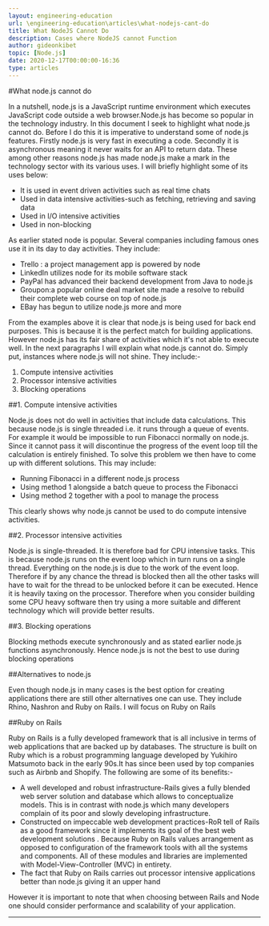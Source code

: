 ```yaml
---
layout: engineering-education
url: \engineering-education\articles\what-nodejs-cant-do
title: What NodeJS Cannot Do
description: Cases where NodeJS cannot Function
author: gideonkibet
topic: [Node.js]
date: 2020-12-17T00:00:00-16:36
type: articles
---
```


#What node.js cannot do

In a nutshell, node.js is a JavaScript runtime environment which executes JavaScript code outside a web browser.Node.js has become so popular in the technology industry. In this document I seek to highlight what node.js cannot do. Before I do this it is imperative to understand some of node.js features. Firstly node.js is very fast in executing a code. Secondly it is asynchronous meaning it never waits for an API to return data. These among other reasons node.js has made node.js make a mark in the technology sector with its various uses. I will briefly highlight some of its uses below:

- It is used in event driven activities such as real time chats
- Used in data intensive activities-such as fetching, retrieving and saving data
- Used in I/O intensive activities
- Used in non-blocking

As earlier stated node is popular. Several companies including famous ones use it in its day to day activities. They include:

- Trello : a project management app is powered by node
- LinkedIn utilizes node for its mobile software stack
- PayPal has advanced their backend development from Java to node.js
- Groupon:a popular online deal market site made a resolve to rebuild their complete web course on top of node.js
- EBay has begun to utilize node.js more and more

From the examples above it is clear that node.js is being used for back end purposes. This is because it is the perfect match for building applications. However node.js has its fair share of activities which it&#39;s not able to execute well. In the next paragraphs I will explain what node.js cannot do. Simply put, instances where node.js will not shine. They include:-

1. Compute intensive activities
2. Processor intensive activities
3. Blocking operations

##1. Compute intensive activities

Node.js does not do well in activities that include data calculations. This because node.js is single threaded i.e. it runs through a queue of events. For example it would be impossible to run Fibonacci normally on node.js. Since it cannot pass it will discontinue the progress of the event loop till the calculation is entirely finished. To solve this problem we then have to come up with different solutions. This may include:

- Running Fibonacci in a different node.js process
- Using method 1 alongside a batch queue to process the Fibonacci
- Using method 2 together with a pool to manage the process

This clearly shows why node.js cannot be used to do compute intensive activities.

##2. Processor intensive activities

Node.js is single-threaded. It is therefore bad for CPU intensive tasks. This is because node.js runs on the event loop which in turn runs on a single thread. Everything on the node.js is due to the work of the event loop. Therefore if by any chance the thread is blocked then all the other tasks will have to wait for the thread to be unlocked before it can be executed. Hence it is heavily taxing on the processor. Therefore when you consider building some CPU heavy software then try using a more suitable and different technology which will provide better results.

##3. Blocking operations

Blocking methods execute synchronously and as stated earlier node.js functions asynchronously. Hence node.js is not the best to use during blocking operations

##Alternatives to node.js

Even though node.js in many cases is the best option for creating applications there are still other alternatives one can use. They include Rhino, Nashron and Ruby on Rails. I will focus on Ruby on Rails

##Ruby on Rails

Ruby on Rails is a fully developed framework that is all inclusive in terms of web applications that are backed up by databases. The structure is built on Ruby which is a robust programming language developed by Yukihiro Matsumoto back in the early 90s.It has since been used by top companies such as Airbnb and Shopify. The following are some of its benefits:-

- A well developed and robust infrastructure-Rails gives a fully blended web server solution and database which allows to conceptualize models. This is in contrast with node.js which many developers complain of its poor and slowly developing infrastructure.
- Constructed on impeccable web development practices-RoR tell of Rails as a good framework since it implements its goal of the best web development solutions . Because Ruby on Rails values arrangement as opposed to configuration of the framework tools with all the systems and components. All of these modules and libraries are implemented with Model-View-Controller (MVC) in entirety.
- The fact that Ruby on Rails carries out processor intensive applications better than node.js giving it an upper hand

However it is important to note that when choosing between Rails and Node one should consider performance and scalability of your application.

---
